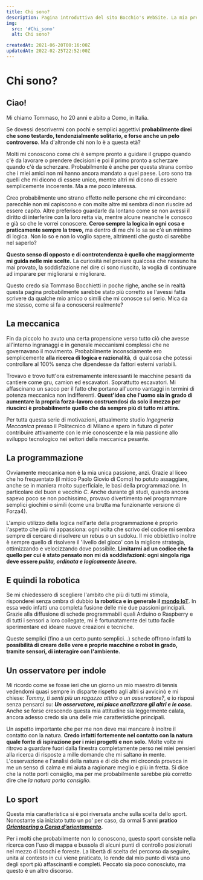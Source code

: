 ```yaml
---
title: Chi sono?
description: Pagina introduttiva del sito Bocchio's WebSite. La mia presentazione, i miei interessi, i miei hobby e tutto quello che può servire per capire chi sono e conoscermi meglio.
img:
  src: '#Chi_sono'
  alt: Chi sono?

createdAt: 2021-06-20T00:16:00Z
updatedAt: 2022-02-25T22:52:00Z
---
```


# Chi sono?

<CMedia :s="img.src" :a="img.src"></CMedia>

## Ciao!

Mi chiamo Tommaso, ho 20 anni e abito a Como, in Italia.

Se dovessi descrivermi con pochi e semplici aggettivi **probabilmente direi che sono testardo, tendenzialmente solitario, e forse anche un pelo controverso**. Ma d'altronde chi non lo è a questa età?

Molti mi conoscono come chi è sempre pronto a guidare il gruppo quando c'è da lavorare o prendere decisioni e poi il primo pronto a scherzare quando c'è da scherzare. Probabilmente è anche per questa strana combo che i miei amici non mi hanno ancora mandato a quel paese. Loro sono tra quelli che mi dicono di essere unico, mentre altri mi dicono di essere semplicemente incoerente. Ma a me poco interessa.

<CMedia s="/v1635370023/Chi%20sono/Al_mare.jpg" c="Al mare si scherza..."></CMedia>

Creo probabilmente uno strano effetto nelle persone che mi circondano: parecchie non mi capiscono e con molte altre mi sembra di non riuscire ad essere capito. Altre preferisco guardarle da lontano come se non avessi il diritto di interferire con la loro retta via, mentre alcune neanche le conosco e già so che le vorrei conoscere. **Cerco sempre la logica in ogni cosa e praticamente sempre la trovo,** ma dentro di me chi lo sa se c'è un minimo di logica. Non lo so e non lo voglio sapere, altrimenti che gusto ci sarebbe nel saperlo?

**Questo senso di opposto e di controtendenza è quello che maggiormente mi guida nelle mie scelte.** La curiosità nel provare qualcosa che nessuno ha mai provato, la soddisfazione nel dire ci sono riuscito, la voglia di continuare ad imparare per migliorarsi e migliorare.

Questo credo sia Tommaso Bocchietti in poche righe, anche se in realtà questa pagina probabilmente sarebbe stato più corretto se l'avessi fatta scrivere da qualche mio amico o simili che mi conosce sul serio. Mica da me stesso, come si fa a conoscersi realmente?

## La meccanica

Fin da piccolo ho avuto una certa propensione verso tutto ciò che avesse all'interno ingranaggi e in generale meccanismi complessi che ne governavano il movimento. Probabilmente inconsciamente ero semplicemente **alla ricerca di logica e razionalità**, di qualcosa che potessi controllare al 100% senza che dipendesse da fattori esterni variabili.

Trovavo e trovo tutt'ora estremamente interessanti le macchine pesanti da cantiere come gru, camion ed escavatori. Soprattutto escavatori. Mi affascinano un sacco per il fatto che portano all'uomo vantaggi in termini di potenza meccanica non indifferenti. **Quest'idea che l'uomo sia in grado di aumentare la propria forza-lavoro costruendosi da solo il mezzo per riuscirci è probabilmente quello che da sempre più di tutto mi attira.**

<CMedia s="/v1635371803/Chi%20sono/Escavatore.png" c="L'ho detto che gli escavatori mi attirano?"></CMedia>

Per tutta questa serie di motivazioni, attualmente studio _Ingegneria Meccanica_ presso il Politecnico di Milano e spero in futuro di poter contribuire attivamente con le mie conoscenze e la mia passione allo sviluppo tecnologico nei settori della meccanica pesante.

## La programmazione

Ovviamente meccanica non è la mia unica passione, anzi. Grazie al liceo che ho frequentato (il mitico Paolo Giovio di Como) ho potuto assaggiare, anche se in maniera molto superficiale, le basi della programmazione. In particolare del buon e vecchio _C_. Anche durante gli studi, quando ancora sapevo poco se non pochissimo, provavo divertimento nel programmare semplici giochini o simili (come una brutta ma funzionante versione di Forza4).

L'ampio utilizzo della logica nell'arte della programmazione è proprio l'aspetto che più mi appassiona: ogni volta che scrivo del codice mi sembra sempre di cercare di risolvere un rebus o un sudoku. Il mio obbiettivo inoltre è sempre quello di risolvere il 'livello del gioco' con la migliore strategia, ottimizzando e velocizzando dove possibile. **Limitarmi ad un codice che fa quello per cui è stato pensato non mi dà soddisfazioni: ogni singola riga deve essere _pulita, ordinata e logicamente lineare._**

## E quindi la robotica

Se mi chiedessero di scegliere l'ambito che più di tutti mi stimola, risponderei senza ombra di dubbio **la robotica e in generale il [mondo IoT](https://it.wikipedia.org/wiki/Internet_delle_cose)**. In essa vedo infatti una completa fusione delle mie due passioni principali. Grazie alla diffusione di schede programmabili quali Arduino o Raspberry e di tutti i sensori a loro collegate, mi è fortunatamente del tutto facile sperimentare ed ideare nuove creazioni e tecniche.

<CMedia s="/v1636152121/Chi%20sono/Raspberry_Arduino.jpg" c="Le schede Raspberry ed Arduino"></CMedia>

Queste semplici (fino a un certo punto semplici...) schede offrono infatti la **possibilità di creare delle vere e proprie macchine o robot in grado, tramite sensori, di interagire con l'ambiente.**

## Un osservatore per indole

Mi ricordo come se fosse ieri che un giorno un mio maestro di tennis vedendomi quasi sempre in disparte rispetto agli altri si avvicinò e mi chiese: _Tommy, ti senti più un ragazzo attivo o un osservatore?_, e io risposi senza pensarci su: **_Un osservatore, mi piace analizzare gli altri e le cose._** Anche se forse crescendo questa mia attitudine sia leggermente calata, ancora adesso credo sia una delle mie caratteristiche principali.

Un aspetto importante che per me non deve mai mancare è inoltre il contatto con la natura. **Credo infatti fortemente nel contatto con la natura quale fonte di ispirazione per i miei progetti e non solo.** Molte volte mi ritrovo a guardare fuori dalla finestra completamente perso nei miei pensieri alla ricerca di risposte a mille domande che mi saltano in mente. L'osservazione e l'analisi della natura e di ciò che mi circonda provoca in me un senso di calma e mi aiuta a ragionare meglio e più in fretta. Si dice che la notte porti consiglio, ma per me probabilmente sarebbe più corretto dire che _la natura porta consiglio._

## Lo sport

Questa mia caratteristica si è poi riversata anche sulla scelta dello sport. Nonostante sia iniziato tutto un po' per caso, da ormai 5 anni **pratico [_Orienteering_ o _Corsa d’orientamento_](https://www.fisolombardia.it/wp/che-cose-lorienteering/).**

<CMedia s="/v1632886357/Chi%20sono/Orienteering.jpg" c="Io impegnato durante una gara"></CMedia>

Per i molti che probabilmente non lo conoscono, questo sport consiste nella ricerca con l'uso di mappa e bussola di alcuni punti di controllo posizionati nel mezzo di boschi e foreste. La libertà di scelta del percorso da seguire, unita al contesto in cui viene praticato, lo rende dal mio punto di vista uno degli sport più affascinanti e completi. Peccato sia poco conosciuto, ma questo è un altro discorso.
